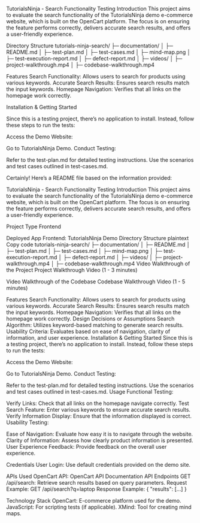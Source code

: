 TutorialsNinja - Search Functionality Testing
Introduction
This project aims to evaluate the search functionality of the TutorialsNinja demo e-commerce website, which is built on the OpenCart platform. The focus is on ensuring the feature performs correctly, delivers accurate search results, and offers a user-friendly experience.


Directory Structure
tutorials-ninja-search/
├─ documentation/
│  ├─ README.md
│  ├─ test-plan.md
│  ├─ test-cases.md
│  ├─ mind-map.png
│  ├─ test-execution-report.md
│  ├─ defect-report.md
│
├─ videos/
│  ├─ project-walkthrough.mp4
│  ├─ codebase-walkthrough.mp4


Features
Search Functionality: Allows users to search for products using various keywords.
Accurate Search Results: Ensures search results match the input keywords.
Homepage Navigation: Verifies that all links on the homepage work correctly.

Installation & Getting Started



Since this is a testing project, there’s no application to install. Instead, follow these steps to run the tests:

Access the Demo Website:

Go to TutorialsNinja Demo.
Conduct Testing:

Refer to the test-plan.md for detailed testing instructions.
Use the scenarios and test cases outlined in test-cases.md.



Certainly! Here’s a README file based on the information provided:

TutorialsNinja - Search Functionality Testing
Introduction
This project aims to evaluate the search functionality of the TutorialsNinja demo e-commerce website, which is built on the OpenCart platform. The focus is on ensuring the feature performs correctly, delivers accurate search results, and offers a user-friendly experience.

Project Type
Frontend

Deployed App
Frontend: TutorialsNinja Demo
Directory Structure
plaintext
Copy code
tutorials-ninja-search/
├─ documentation/
│  ├─ README.md
│  ├─ test-plan.md
│  ├─ test-cases.md
│  ├─ mind-map.png
│  ├─ test-execution-report.md
│  ├─ defect-report.md
│
├─ videos/
│  ├─ project-walkthrough.mp4
│  ├─ codebase-walkthrough.mp4
Video Walkthrough of the Project
Project Walkthrough Video (1 - 3 minutes)

Video Walkthrough of the Codebase
Codebase Walkthrough Video (1 - 5 minutes)

Features
Search Functionality: Allows users to search for products using various keywords.
Accurate Search Results: Ensures search results match the input keywords.
Homepage Navigation: Verifies that all links on the homepage work correctly.
Design Decisions or Assumptions
Search Algorithm: Utilizes keyword-based matching to generate search results.
Usability Criteria: Evaluates based on ease of navigation, clarity of information, and user experience.
Installation & Getting Started
Since this is a testing project, there’s no application to install. Instead, follow these steps to run the tests:

Access the Demo Website:

Go to TutorialsNinja Demo.
Conduct Testing:

Refer to the test-plan.md for detailed testing instructions.
Use the scenarios and test cases outlined in test-cases.md.
Usage
Functional Testing:

Verify Links: Check that all links on the homepage navigate correctly.
Test Search Feature: Enter various keywords to ensure accurate search results.
Verify Information Display: Ensure that the information displayed is correct.
Usability Testing:

Ease of Navigation: Evaluate how easy it is to navigate through the website.
Clarity of Information: Assess how clearly product information is presented.
User Experience Feedback: Provide feedback on the overall user experience.


Credentials
User Login: Use default credentials provided on the demo site.


APIs Used
OpenCart API: OpenCart API Documentation
API Endpoints
GET /api/search: Retrieve search results based on query parameters.
Request Example: GET /api/search?q=laptop
Response Example: { "results": [...] }



Technology Stack
OpenCart: E-commerce platform used for the demo.
JavaScript: For scripting tests (if applicable).
XMind: Tool for creating mind maps.




